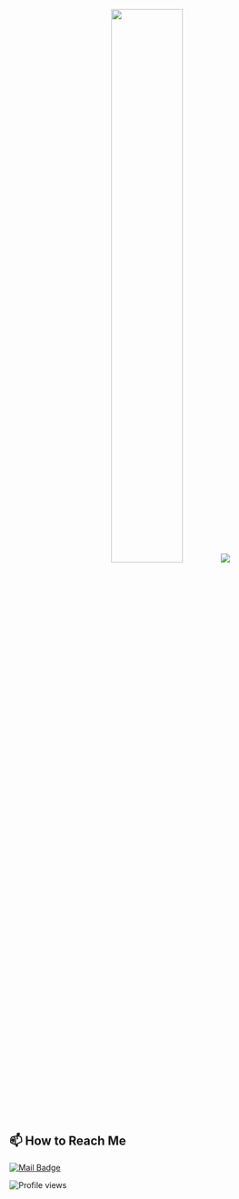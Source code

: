 
<p align="center">
  <img height="50%" width="50%" src ="https://github-readme-stats.vercel.app/api?username=AtakanAtici&show_icons=true&count_private=true&theme=gotham&hide_border=true&bg_color=00000000">
  <img src ="https://github-readme-streak-stats.herokuapp.com?user=AtakanAtici&theme=gotham&hide_border=true&background=FFFFFF00">
</p>
<!--
<p float="center">
  <img  src="https://github-readme-stats.vercel.app/api/top-langs/?username=AtakanAtici&layout=compact&hide=html,css" alt="My Top Langs" />
</p>
!-->

## 📫 How to Reach Me
[![Mail Badge](https://img.shields.io/badge/Mail-c14438?style=for-the-badge&logo=Gmail&logoColor=white&link=mailto:atakanatici0@gmail.com)](mailto:atakanatici0@gmail.com)

![Profile views](https://gpvc.arturio.dev/atakanatici) 




